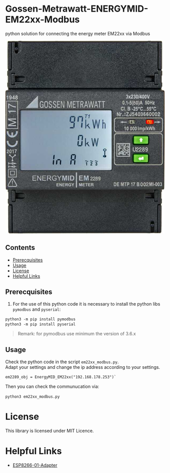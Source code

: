 # Gossen-Metrawatt-ENERGYMID-EM22xx-Modbus
python solution for connecting the energy meter EM22xx via Modbus

![EM2289](./docs/EM2289.jpg)

## Contents
* [Prerecquisites](#prerecquisites)
* [Usage](#usage)
* [License](#license)
* [Helpful Links](#helpful-links)

## Prerecquisites
1) For the use of this python code it is necessary to install the python libs `pymodbus` and `pyserial`:

```
python3 -m pip install pymodbus
python3 -m pip install pyserial
```
>Remark: for pymodbus use minimum the version of 3.6.x

## Usage
Check the python code in the script `em22xx_modbus.py`.<br>
Adapt your settings and change the ip address according to your settings.
```
em2289_obj = EnergyMID_EM22xx("192.168.178.253")`
```

Then you can check the communucation via:

`python3 em22xx_modbus.py`

# License
This library is licensed under MIT Licence.

# Helpful Links
* [ESP8266-01-Adapter](https://esp8266-01-adapter.de)
